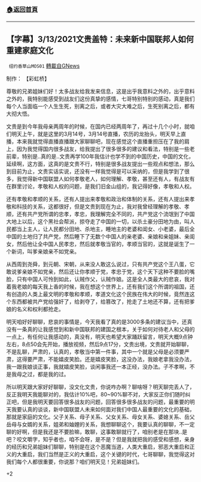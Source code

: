 ###  [:house:返回首頁](https://github.com/ourhimalayas/txt)
---

## 【字幕】3/13/2021文贵盖特：未来新中国联邦人如何重建家庭文化
` 纽约香草山MOS01` [轉載自GNews](https://gnews.org/zh-hans/974214/)

制作： 【彩虹桥】



尊敬的兄弟姐妹们好！太多战友给我发来信息，这是出乎我意料之外的，出乎意料之外的，我特别能感受到战友们这份真挚的感情，七哥特别特别的感动，真是我们每个人当面临一个人生生死，别离之后，或者大灾大难之后，生死别离之后，都有大彻大悟。

文贵是到今年我母亲两周年的时候，在国内已经两周年了，再过十几个小时，就咱们明天上午，就是这里的3月14号，3月14号直播，农历的龙抬头，明天早上直播，本来我就觉得直播直播跟大家聊聊吧，现在感觉这个直播重担压在了我的肩上，因为我觉得国内很多战友，给我提出了很多很多的建议和看法，特别是一些老前辈，特别是..真的是..文贵再学100年我估计也学不到的中国历史，中国的文化，延续啊，这方面，这真的是文贵不行，特别是很多战友提出一些观点和想法，那么到目前为止，文贵实话实说，还没有一样我觉得是可以采纳的，但是我学到了很多，我觉得新中国联盟人如何孝敬老人，如何理解、孝敬，甚至还有人，有战友有在群里讨论，孝敬和人权的问题，是我们旧金山组的，我记得好像，孝敬和人权。

还有孝敬和孝顺的关系，还有人提出来孝敬和政治和体制的关系，还有人提出来孝敬和科技的关系，这都很好，但是文贵到现在为止，我对我曾经理解的孝敬、孝顺，还有共产党所谓的忠孝，孝忠，我理解完全不同的，共产党这个流氓到了中国大地上以后，这个黑社会帮派，掠夺走了中国的一切，以杀土豪分田地为由，叫人民都当上主人，让人民都分田地、杀地主，睡地主的老婆和闺女、小老婆，最后全中国的土地归了共产党，然后睡下了无数个中国人的亲老婆、亲娘和亲姐妹、亲闺女，然后他让全中国人民孝忠，然后就孝敬当官的，孝顺当官的，这就是诞生了一个新词，叫爹亲娘亲不如党亲。

从西周到尧舜，到元朝、宋朝，从来没人敢这么说过，只有共产党这个王八蛋，它敢说爹亲娘不如党亲，然后还让你孝顺于党，孝忠于党，这个天下这种不要脸的嘴脸，只有中国人可怜到如此，认贼作父，认贼作娘。这是全人类最大的悲哀，我对着我老娘的每天我上香的时候，我在想这个世界上，还有我们这个所谓的祖国，还有创造的人类上最文明的孝敬和孝顺，孝道文化这个民族在伟大的时候，竟然连这个东西都被共产党给强奸了，给剥夺了，给篡改了，抢走了土地还不算，还有把爹娘的名义和权利都抢走。

明天咱好好聊聊，悲哀的事情是，今天我看了真的是3000多条的建议当中，还真没有一条真的让我感觉到和新中国联邦的建国之根本，关于如何对待老人和父母的一点上，有任何让我感动的，真没有，明天也希望大家踊跃留言，明天大概9点钟左右，8点50会先开始，播放视频，然后9点17分，文贵出境，文贵就开始聊聊，不是乱聊，严肃的，认真的，孝敬当中第一件事，其中一个就是父母是必须要严肃，这得要严肃，不能嬉皮笑脸。还是嬉皮笑脸，这没办法，我娘老拿我没办法，我一跟我娘谈正事，我就嬉皮笑脸，谈闲事我还一本正经，没办法。子不孝啊，不是我母之过，都是我的过。

所以明天跟大家好好聊聊，没文化文贵，你说咋办啊？聊啥呀？明天聊完丢人了，反正我明天我能聊对的，我估计10%吧，80~90%聊不对，大家反正你们随时纠正吧，但是我明天要回答很多战友的问题，回答很多很多战友的问题，最重要的明天我要认真的谈谈，新中国联盟人未来如何面对我们中国人最重要的文化的基础，那就是家庭的文化。父子关系、母子关系、父女关系、母女关系、婆媳关系、岳父岳母与女婿的关系，姐弟和妯娌的关系，我想聊聊这个，我要认真的聊聊，不一定聊的好啊，但是我还是不要脸嘛，敢聊，这事敢聊就行了，咱别老是在那块..是吧？咬文嚼字，知乎者也，咱不会呀，是不是？但是我就把我的感受和感想，亲身的经历和兄弟姐妹们聊聊，特别是在这个恶魔当道，人类大重启，邪恶大重启和正义的大重启，我们当然是正义的大重启，这个关键的时代，七哥聊聊，我觉得这对我们每个人都很重要，你说那？咱们明天见！兄弟姐妹们。

+2
